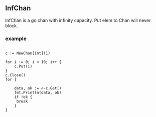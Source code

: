 
## InfChan
InfChan is a go chan with infinity capacity. Put elem to  Chan will never block.


### example
````

c := NewChan[int](1)

for i := 0; i < 10; i++ {
    c.Put(i)
}
c.Close()
for {

    data, ok := <-c.Get()
    fmt.Println(data, ok)
    if !ok {
     break
    }
}

````
